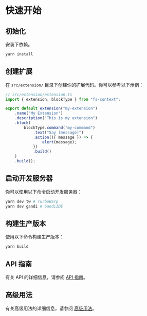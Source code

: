 # 快速开始

## 初始化

安装下依赖。

```bash
yarn install
```

## 创建扩展

在 `src/extension/` 目录下创建你的扩展代码。你可以参考以下示例：

```ts
// src/extension/extension.ts
import { extension, blockType } from "fs-context";

export default extension("my-extension")
    .name("My Extension")
    .description("This is my extension")
    .block(
        blockType.command("my-command")
            .text("Say [message]")
            .action(({ message }) => {
                alert(message);
            })
            .build()
    )
    .build();
```

## 启动开发服务器

你可以使用以下命令启动开发服务器：

```bash
yarn dev tw # TurboWarp
yarn dev gandi # GandiIDE
```

## 构建生产版本

使用以下命令构建生产版本：

```bash
yarn build
```

## API 指南

有关 API 的详细信息，请参阅 [API 指南](./api.md)。

## 高级用法

有关高级用法的详细信息，请参阅 [高级用法](./advanced.md)。
